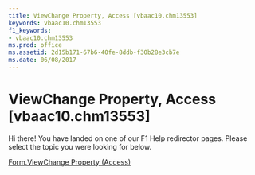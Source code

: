 ```yaml
---
title: ViewChange Property, Access [vbaac10.chm13553]
keywords: vbaac10.chm13553
f1_keywords:
- vbaac10.chm13553
ms.prod: office
ms.assetid: 2d15b171-67b6-40fe-8ddb-f30b28e3cb7e
ms.date: 06/08/2017
---
```



# ViewChange Property, Access [vbaac10.chm13553]

Hi there! You have landed on one of our F1 Help redirector pages. Please select the topic you were looking for below.

[Form.ViewChange Property (Access)](http://msdn.microsoft.com/library/f8a8fe82-6983-5632-b779-879faf228ac2%28Office.15%29.aspx)

